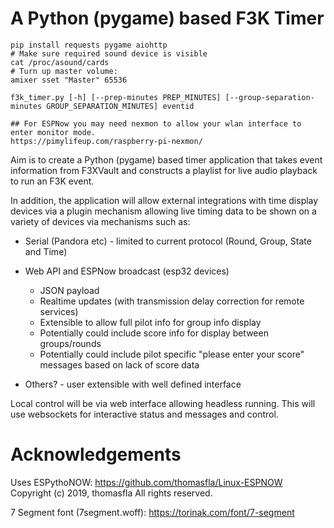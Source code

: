 # A Python (pygame) based F3K Timer

```
pip install requests pygame aiohttp 
# Make sure required sound device is visible
cat /proc/asound/cards
# Turn up master volume:
amixer sset "Master" 65536

f3k_timer.py [-h] [--prep-minutes PREP_MINUTES] [--group-separation-minutes GROUP_SEPARATION_MINUTES] eventid

## For ESPNow you may need nexmon to allow your wlan interface to enter monitor mode.
https://pimylifeup.com/raspberry-pi-nexmon/
```

Aim is to create a Python (pygame) based timer application that takes event information from F3XVault and constructs a playlist for live audio playback to run an F3K event.

In addition, the application will allow external integrations with time display devices via a plugin mechanism allowing live timing data to be shown on a variety of devices via mechanisms such as:
- Serial (Pandora etc) - limited to current protocol (Round, Group, State and Time)

- Web API and ESPNow broadcast (esp32 devices)
  * JSON payload
  * Realtime updates (with transmission delay correction for remote services)
  * Extensible to allow full pilot info for group info display
  * Potentially could include score info for display between groups/rounds
  * Potentially could include pilot specific "please enter your score" messages based on lack of score data

- Others? - user extensible with well defined interface

Local control will be via web interface allowing headless running. This will use websockets for interactive status and messages and control.

# Acknowledgements
Uses ESPythoNOW: https://github.com/thomasfla/Linux-ESPNOW
Copyright (c) 2019, thomasfla
All rights reserved.

7 Segment font (7segment.woff):
https://torinak.com/font/7-segment
